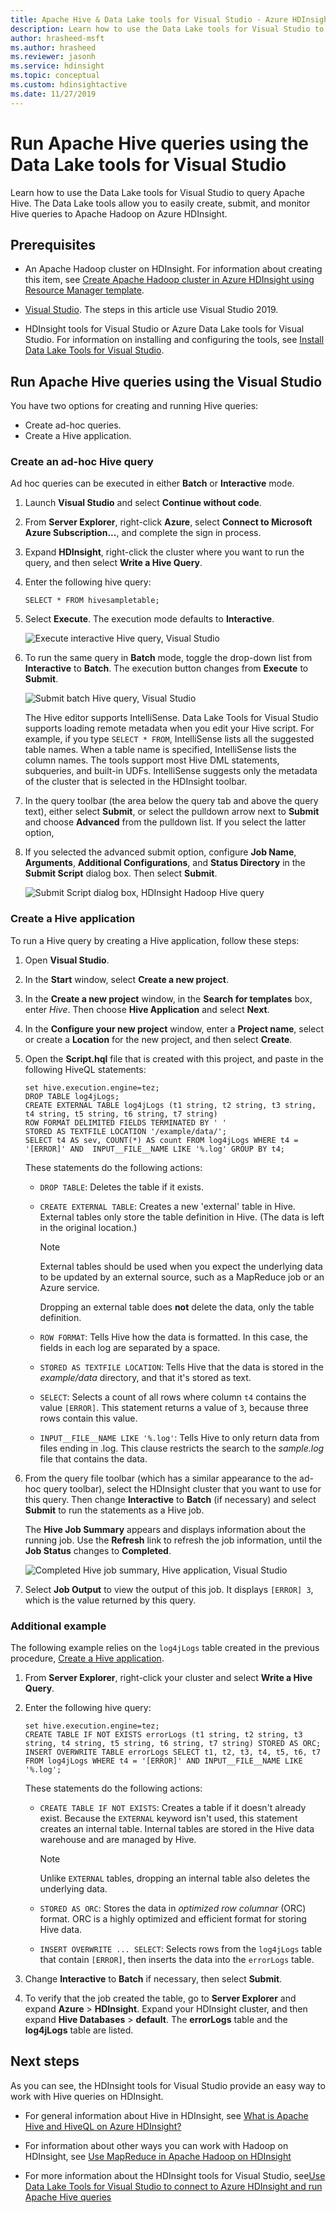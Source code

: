 ```yaml
---
title: Apache Hive & Data Lake tools for Visual Studio - Azure HDInsight
description: Learn how to use the Data Lake tools for Visual Studio to run Apache Hive queries with Apache Hadoop on Azure HDInsight.
author: hrasheed-msft
ms.author: hrasheed
ms.reviewer: jasonh
ms.service: hdinsight
ms.topic: conceptual
ms.custom: hdinsightactive
ms.date: 11/27/2019
---
```


# Run Apache Hive queries using the Data Lake tools for Visual Studio

Learn how to use the Data Lake tools for Visual Studio to query Apache Hive. The Data Lake tools allow you to easily create, submit, and monitor Hive queries to Apache Hadoop on Azure HDInsight.

## Prerequisites

* An Apache Hadoop cluster on HDInsight. For information about creating this item, see [Create Apache Hadoop cluster in Azure HDInsight using Resource Manager template](./apache-hadoop-linux-tutorial-get-started.md).

* [Visual Studio](https://visualstudio.microsoft.com/vs/). The steps in this article use Visual Studio 2019.

* HDInsight tools for Visual Studio or Azure Data Lake tools for Visual Studio. For information on installing and configuring the tools, see [Install Data Lake Tools for Visual Studio](apache-hadoop-visual-studio-tools-get-started.md#install-data-lake-tools-for-visual-studio).

## Run Apache Hive queries using the Visual Studio

You have two options for creating and running Hive queries:

* Create ad-hoc queries.
* Create a Hive application.

### Create an ad-hoc Hive query

Ad hoc queries can be executed in either **Batch** or **Interactive** mode.

1. Launch **Visual Studio** and select **Continue without code**.

2. From **Server Explorer**, right-click **Azure**, select **Connect to Microsoft Azure Subscription...**, and complete the sign in process.

3. Expand **HDInsight**, right-click the cluster where you want to run the query, and then select **Write a Hive Query**.

4. Enter the following hive query:

    ```hql
    SELECT * FROM hivesampletable;
    ```

5. Select **Execute**. The execution mode defaults to **Interactive**.

    ![Execute interactive Hive query, Visual Studio](./media/apache-hadoop-use-hive-visual-studio/vs-execute-hive-query.png)

6. To run the same query in **Batch** mode, toggle the drop-down list from **Interactive** to **Batch**. The execution button changes from **Execute** to **Submit**.

    ![Submit batch Hive query, Visual Studio](./media/apache-hadoop-use-hive-visual-studio/visual-studio-batch-query.png)

    The Hive editor supports IntelliSense. Data Lake Tools for Visual Studio supports loading remote metadata when you edit your Hive script. For example, if you type `SELECT * FROM`, IntelliSense lists all the suggested table names. When a table name is specified, IntelliSense lists the column names. The tools support most Hive DML statements, subqueries, and built-in UDFs. IntelliSense suggests only the metadata of the cluster that is selected in the HDInsight toolbar.

7. In the query toolbar (the area below the query tab and above the query text), either select **Submit**, or select the pulldown arrow next to **Submit** and choose **Advanced** from the pulldown list. If you select the latter option,

8. If you selected the advanced submit option, configure **Job Name**, **Arguments**, **Additional Configurations**, and **Status Directory** in the **Submit Script** dialog box. Then select **Submit**.

    ![Submit Script dialog box, HDInsight Hadoop Hive query](./media/apache-hadoop-use-hive-visual-studio/vs-tools-submit-jobs-advanced.png)

### Create a Hive application

To run a Hive query by creating a Hive application, follow these steps:

1. Open **Visual Studio**.

2. In the **Start** window, select **Create a new project**.

3. In the **Create a new project** window, in the **Search for templates** box, enter *Hive*. Then choose **Hive Application** and select **Next**.

4. In the **Configure your new project** window, enter a **Project name**, select or create a **Location** for the new project, and then select **Create**.

5. Open the **Script.hql** file that is created with this project, and paste in the following HiveQL statements:

    ```hql
    set hive.execution.engine=tez;
    DROP TABLE log4jLogs;
    CREATE EXTERNAL TABLE log4jLogs (t1 string, t2 string, t3 string, t4 string, t5 string, t6 string, t7 string)
    ROW FORMAT DELIMITED FIELDS TERMINATED BY ' '
    STORED AS TEXTFILE LOCATION '/example/data/';
    SELECT t4 AS sev, COUNT(*) AS count FROM log4jLogs WHERE t4 = '[ERROR]' AND  INPUT__FILE__NAME LIKE '%.log' GROUP BY t4;
    ```

    These statements do the following actions:

    * `DROP TABLE`: Deletes the table if it exists.

    * `CREATE EXTERNAL TABLE`: Creates a new 'external' table in Hive. External tables only store the table definition in Hive. (The data is left in the original location.)

        > [!NOTE]  
        > External tables should be used when you expect the underlying data to be updated by an external source, such as a MapReduce job or an Azure service.
        >
        > Dropping an external table does **not** delete the data, only the table definition.

    * `ROW FORMAT`: Tells Hive how the data is formatted. In this case, the fields in each log are separated by a space.

    * `STORED AS TEXTFILE LOCATION`: Tells Hive that the data is stored in the *example/data* directory, and that it's stored as text.

    * `SELECT`: Selects a count of all rows where column `t4` contains the value `[ERROR]`. This statement returns a value of `3`, because three rows contain this value.

    * `INPUT__FILE__NAME LIKE '%.log'`: Tells Hive to only return data from files ending in .log. This clause restricts the search to the *sample.log* file that contains the data.

6. From the query file toolbar (which has a similar appearance to the ad-hoc query toolbar), select the HDInsight cluster that you want to use for this query. Then change **Interactive** to **Batch** (if necessary) and select **Submit** to run the statements as a Hive job.

   The **Hive Job Summary** appears and displays information about the running job. Use the **Refresh** link to refresh the job information, until the **Job Status** changes to **Completed**.

   ![Completed Hive job summary, Hive application, Visual Studio](./media/apache-hadoop-use-hive-visual-studio/hdinsight-job-summary.png)

7. Select **Job Output** to view the output of this job. It displays `[ERROR] 3`, which is the value returned by this query.

### Additional example

The following example relies on the `log4jLogs` table created in the previous procedure, [Create a Hive application](#create-a-hive-application).

1. From **Server Explorer**, right-click your cluster and select **Write a Hive Query**.

2. Enter the following hive query:

    ```hql
    set hive.execution.engine=tez;
    CREATE TABLE IF NOT EXISTS errorLogs (t1 string, t2 string, t3 string, t4 string, t5 string, t6 string, t7 string) STORED AS ORC;
    INSERT OVERWRITE TABLE errorLogs SELECT t1, t2, t3, t4, t5, t6, t7 FROM log4jLogs WHERE t4 = '[ERROR]' AND INPUT__FILE__NAME LIKE '%.log';
    ```

    These statements do the following actions:

    * `CREATE TABLE IF NOT EXISTS`: Creates a table if it doesn't already exist. Because the `EXTERNAL` keyword isn't used, this statement creates an internal table. Internal tables are stored in the Hive data warehouse and are managed by Hive.

        > [!NOTE]  
        > Unlike `EXTERNAL` tables, dropping an internal table also deletes the underlying data.

    * `STORED AS ORC`: Stores the data in *optimized row columnar* (ORC) format. ORC is a highly optimized and efficient format for storing Hive data.

    * `INSERT OVERWRITE ... SELECT`: Selects rows from the `log4jLogs` table that contain `[ERROR]`, then inserts the data into the `errorLogs` table.

3. Change **Interactive** to **Batch** if necessary, then select **Submit**.

4. To verify that the job created the table, go to **Server Explorer** and expand **Azure** > **HDInsight**. Expand your HDInsight cluster, and then expand **Hive Databases** > **default**. The **errorLogs** table and the **log4jLogs** table are listed.

## Next steps

As you can see, the HDInsight tools for Visual Studio provide an easy way to work with Hive queries on HDInsight.

* For general information about Hive in HDInsight, see [What is Apache Hive and HiveQL on Azure HDInsight?](hdinsight-use-hive.md)

* For information about other ways you can work with Hadoop on HDInsight, see [Use MapReduce in Apache Hadoop on HDInsight](hdinsight-use-mapreduce.md)

* For more information about the HDInsight tools for Visual Studio, see[Use Data Lake Tools for Visual Studio to connect to Azure HDInsight and run Apache Hive queries](apache-hadoop-visual-studio-tools-get-started.md)
